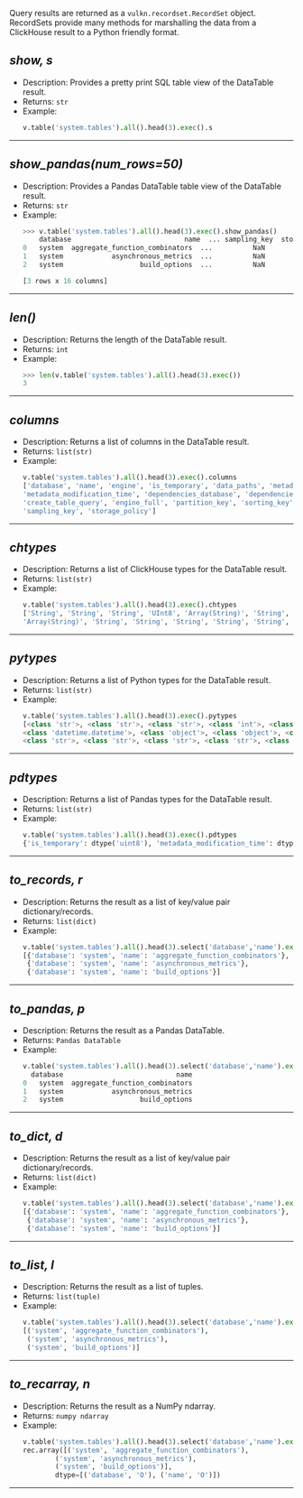 Query results are returned as a ```vulkn.recordset.RecordSet``` object. RecordSets provide many methods for marshalling the
data from a ClickHouse result to a Python friendly format.

## *show, s*

* Description: Provides a pretty print SQL table view of the DataTable result.
* Returns: ```str```
* Example:
    ```python
    v.table('system.tables').all().head(3).exec().s
    ```
---

## *show_pandas(num_rows=50)*

* Description: Provides a Pandas DataTable table view of the DataTable result.
* Returns: ```str```
* Example:
    ```python
    >>> v.table('system.tables').all().head(3).exec().show_pandas()
        database                            name  ... sampling_key  storage_policy
    0   system  aggregate_function_combinators  ...          NaN             NaN
    1   system            asynchronous_metrics  ...          NaN             NaN
    2   system                   build_options  ...          NaN             NaN

    [3 rows x 16 columns]
    ```
---

## *len()*

* Description: Returns the length of the DataTable result.
* Returns: ```int```
* Example:
    ```python
    >>> len(v.table('system.tables').all().head(3).exec())
    3
    ```
---

## *columns*

* Description: Returns a list of columns in the DataTable result.
* Returns: ```list(str)```
* Example:
    ```python
    v.table('system.tables').all().head(3).exec().columns
    ['database', 'name', 'engine', 'is_temporary', 'data_paths', 'metadata_path', 
    'metadata_modification_time', 'dependencies_database', 'dependencies_table', 
    'create_table_query', 'engine_full', 'partition_key', 'sorting_key', 'primary_key', 
    'sampling_key', 'storage_policy']
    ```
---

## *chtypes*

* Description: Returns a list of ClickHouse types for the DataTable result.
* Returns: ```list(str)```
* Example:
    ```python
    v.table('system.tables').all().head(3).exec().chtypes
    ['String', 'String', 'String', 'UInt8', 'Array(String)', 'String', 'DateTime', 'Array(String)',
    'Array(String)', 'String', 'String', 'String', 'String', 'String', 'String', 'String']
    ```
---

## *pytypes*

* Description: Returns a list of Python types for the DataTable result.
* Returns: ```list(str)```
* Example:
    ```python
    v.table('system.tables').all().head(3).exec().pytypes
    [<class 'str'>, <class 'str'>, <class 'str'>, <class 'int'>, <class 'object'>, <class 'str'>, 
    <class 'datetime.datetime'>, <class 'object'>, <class 'object'>, <class 'str'>, <class 'str'>, 
    <class 'str'>, <class 'str'>, <class 'str'>, <class 'str'>, <class 'str'>]
    ```
---

## *pdtypes*

* Description: Returns a list of Pandas types for the DataTable result.
* Returns: ```list(str)```
* Example:
    ```python
    v.table('system.tables').all().head(3).exec().pdtypes
    {'is_temporary': dtype('uint8'), 'metadata_modification_time': dtype('<M8')}
    ```
---

## *to_records, r*

* Description: Returns the result as a list of key/value pair dictionary/records.
* Returns: ```list(dict)```
* Example:
    ```python
    v.table('system.tables').all().head(3).select('database','name').exec().r
    [{'database': 'system', 'name': 'aggregate_function_combinators'},
     {'database': 'system', 'name': 'asynchronous_metrics'},
     {'database': 'system', 'name': 'build_options'}]
    ```
---

## *to_pandas, p*

* Description: Returns the result as a Pandas DataTable.
* Returns: ```Pandas DataTable```
* Example:
    ```python
    v.table('system.tables').all().head(3).select('database','name').exec().p
      database                            name
    0   system  aggregate_function_combinators
    1   system            asynchronous_metrics
    2   system                   build_options
    ```
---

## *to_dict, d*

* Description: Returns the result as a list of key/value pair dictionary/records.
* Returns: ```list(dict)```
* Example:
    ```python
    v.table('system.tables').all().head(3).select('database','name').exec().d
    [{'database': 'system', 'name': 'aggregate_function_combinators'},
     {'database': 'system', 'name': 'asynchronous_metrics'},
     {'database': 'system', 'name': 'build_options'}]
    ```
---

## *to_list, l*

* Description: Returns the result as a list of tuples.
* Returns: ```list(tuple)```
* Example:
    ```python
    v.table('system.tables').all().head(3).select('database','name').exec().l
    [('system', 'aggregate_function_combinators'),
     ('system', 'asynchronous_metrics'),
     ('system', 'build_options')]
    ```
---

## *to_recarray, n*

* Description: Returns the result as a NumPy ndarray.
* Returns: ```numpy ndarray```
* Example:
    ```python
    v.table('system.tables').all().head(3).select('database','name').exec().n
    rec.array([('system', 'aggregate_function_combinators'),
            ('system', 'asynchronous_metrics'),
            ('system', 'build_options')],
            dtype=[('database', 'O'), ('name', 'O')])
    ```
---
